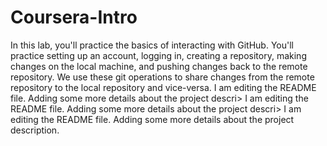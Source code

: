 # Coursera-Intro

In this lab, you'll practice the basics of interacting with GitHub. You'll practice setting up an account, logging in, creating a repository, making changes on the local machine, and pushing changes back to the remote repository. We use these git operations to share changes from the remote repository to the local repository and vice-versa.
I am editing the README file. Adding some more details about the project descri>
I am editing the README file. Adding some more details about the project descri>
I am editing the README file. Adding some more details about the project description.


